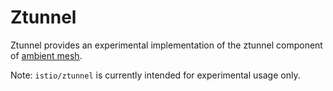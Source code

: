 # Ztunnel

Ztunnel provides an experimental implementation of the ztunnel component of [ambient mesh](https://istio.io/latest/blog/2022/introducing-ambient-mesh/).

Note: `istio/ztunnel` is currently intended for experimental usage only.
